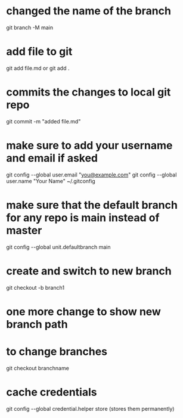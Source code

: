 # changed the name of the branch
git branch -M main

# add file to git 
git add file.md or git add . 

# commits the changes to local git repo
git commit -m "added file.md"

# make sure to add your username and email if asked
git config --global user.email "you@example.com"
git config --global user.name "Your Name"
~/.gitconfig

# make sure that the default branch for any repo is main instead of master
git config --global unit.defaultbranch main

# create and switch to new branch
git checkout -b branch1

# one more change to show new branch path

# to change branches
git checkout branchname

# cache credentials
git config --global credential.helper store (stores them permanently)